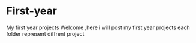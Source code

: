 # First-year
My first year projects
Welcome ,here i will post my first year projects each folder represent diffrent project
